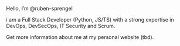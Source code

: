 Hello, I’m @ruben-sprengel

i am a Full Stack Developer (Python, JS/TS) with a strong expertise in DevOps, DevSecOps, IT Security and Scrum.

Get more information about me at my personal website (tbd).
